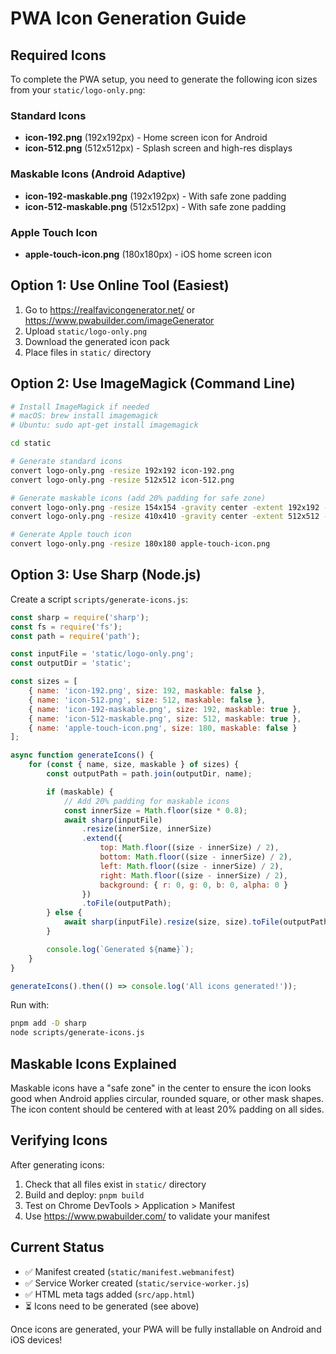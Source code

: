 # PWA Icon Generation Guide

## Required Icons

To complete the PWA setup, you need to generate the following icon sizes from your `static/logo-only.png`:

### Standard Icons

- **icon-192.png** (192x192px) - Home screen icon for Android
- **icon-512.png** (512x512px) - Splash screen and high-res displays

### Maskable Icons (Android Adaptive)

- **icon-192-maskable.png** (192x192px) - With safe zone padding
- **icon-512-maskable.png** (512x512px) - With safe zone padding

### Apple Touch Icon

- **apple-touch-icon.png** (180x180px) - iOS home screen icon

## Option 1: Use Online Tool (Easiest)

1. Go to https://realfavicongenerator.net/ or https://www.pwabuilder.com/imageGenerator
2. Upload `static/logo-only.png`
3. Download the generated icon pack
4. Place files in `static/` directory

## Option 2: Use ImageMagick (Command Line)

```bash
# Install ImageMagick if needed
# macOS: brew install imagemagick
# Ubuntu: sudo apt-get install imagemagick

cd static

# Generate standard icons
convert logo-only.png -resize 192x192 icon-192.png
convert logo-only.png -resize 512x512 icon-512.png

# Generate maskable icons (add 20% padding for safe zone)
convert logo-only.png -resize 154x154 -gravity center -extent 192x192 -background transparent icon-192-maskable.png
convert logo-only.png -resize 410x410 -gravity center -extent 512x512 -background transparent icon-512-maskable.png

# Generate Apple touch icon
convert logo-only.png -resize 180x180 apple-touch-icon.png
```

## Option 3: Use Sharp (Node.js)

Create a script `scripts/generate-icons.js`:

```javascript
const sharp = require('sharp');
const fs = require('fs');
const path = require('path');

const inputFile = 'static/logo-only.png';
const outputDir = 'static';

const sizes = [
	{ name: 'icon-192.png', size: 192, maskable: false },
	{ name: 'icon-512.png', size: 512, maskable: false },
	{ name: 'icon-192-maskable.png', size: 192, maskable: true },
	{ name: 'icon-512-maskable.png', size: 512, maskable: true },
	{ name: 'apple-touch-icon.png', size: 180, maskable: false }
];

async function generateIcons() {
	for (const { name, size, maskable } of sizes) {
		const outputPath = path.join(outputDir, name);

		if (maskable) {
			// Add 20% padding for maskable icons
			const innerSize = Math.floor(size * 0.8);
			await sharp(inputFile)
				.resize(innerSize, innerSize)
				.extend({
					top: Math.floor((size - innerSize) / 2),
					bottom: Math.floor((size - innerSize) / 2),
					left: Math.floor((size - innerSize) / 2),
					right: Math.floor((size - innerSize) / 2),
					background: { r: 0, g: 0, b: 0, alpha: 0 }
				})
				.toFile(outputPath);
		} else {
			await sharp(inputFile).resize(size, size).toFile(outputPath);
		}

		console.log(`Generated ${name}`);
	}
}

generateIcons().then(() => console.log('All icons generated!'));
```

Run with:

```bash
pnpm add -D sharp
node scripts/generate-icons.js
```

## Maskable Icons Explained

Maskable icons have a "safe zone" in the center to ensure the icon looks good when Android applies circular, rounded square, or other mask shapes. The icon content should be centered with at least 20% padding on all sides.

## Verifying Icons

After generating icons:

1. Check that all files exist in `static/` directory
2. Build and deploy: `pnpm build`
3. Test on Chrome DevTools > Application > Manifest
4. Use https://www.pwabuilder.com/ to validate your manifest

## Current Status

- ✅ Manifest created (`static/manifest.webmanifest`)
- ✅ Service Worker created (`static/service-worker.js`)
- ✅ HTML meta tags added (`src/app.html`)
- ⏳ Icons need to be generated (see above)

Once icons are generated, your PWA will be fully installable on Android and iOS devices!
